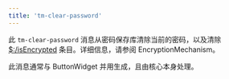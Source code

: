 ```yaml
---
title: 'tm-clear-password'
---
```


此 `tm-clear-password` 消息从密码保存库清除当前的密码，以及清除 [$:/isEncrypted](#%24%3A/isEncrypted) 条目。详细信息，请参阅 EncryptionMechanism。

此消息通常与 ButtonWidget 并用生成，且由核心本身处理。
